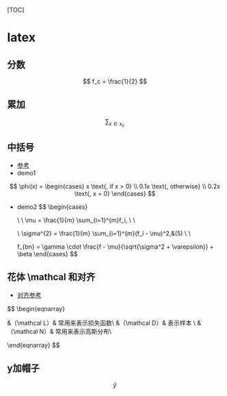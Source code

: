[TOC]

# latex



## 分数

$$
f_c = \frac{1}{2}
$$





## 累加

$$
\sum_{x \in x_c}
$$



## 中括号

- [参考](http://www.cppblog.com/luyulaile/archive/2012/08/28/188512.html)
- demo1

$$
\phi(x) = \begin{cases}
				x \text{,           if   x > 0} \\ 
				0.1x \text{,      otherwise}   \\
				0.2x \text{,      x = 0}
\end{cases}
$$

- demo2
  $$
  \begin{cases}
  
  \ \  \mu  = \frac{1}{m} \sum_{i=1}^{m}f_i, 
  \\ \\
  			
  \    \sigma^{2}  = \frac{1}{m} \sum_{i=1}^{m}(f_i - \mu)^2,&(5) 
  \\ \\
  	 				
    f_{bn} = \gamma \cdot \frac{f - \mu}{\sqrt{\sigma^2 + \varepsilon}} + \beta
  \end{cases}
  $$
  

## 花体 \mathcal  和对齐

- [对齐参考](https://blog.csdn.net/bendanban/article/details/77336206)

$$
\begin{eqnarray}

&（\mathcal L）& 常用来表示损失函数\\
&（\mathcal D）& 表示样本 \\
&（\mathcal N）& 常用来表示高斯分布\\

\end{eqnarray}
$$



## y加帽子

$$
\hat{y}
$$

